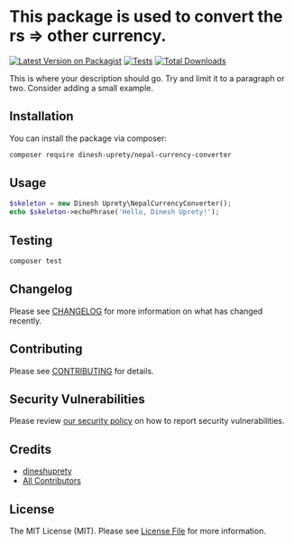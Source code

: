 
# This package is used to convert the rs => other currency.

[![Latest Version on Packagist](https://img.shields.io/packagist/v/dinesh-uprety/nepal-currency-converter.svg?style=flat-square)](https://packagist.org/packages/dinesh-uprety/nepal-currency-converter)
[![Tests](https://github.com/dinesh-uprety/nepal-currency-converter/actions/workflows/run-tests.yml/badge.svg?branch=main)](https://github.com/dinesh-uprety/nepal-currency-converter/actions/workflows/run-tests.yml)
[![Total Downloads](https://img.shields.io/packagist/dt/dinesh-uprety/nepal-currency-converter.svg?style=flat-square)](https://packagist.org/packages/dinesh-uprety/nepal-currency-converter)

This is where your description should go. Try and limit it to a paragraph or two. Consider adding a small example.



## Installation

You can install the package via composer:

```bash
composer require dinesh-uprety/nepal-currency-converter
```

## Usage

```php
$skeleton = new Dinesh Uprety\NepalCurrencyConverter();
echo $skeleton->echoPhrase('Hello, Dinesh Uprety!');
```

## Testing

```bash
composer test
```

## Changelog

Please see [CHANGELOG](CHANGELOG.md) for more information on what has changed recently.

## Contributing

Please see [CONTRIBUTING](https://github.com/spatie/.github/blob/main/CONTRIBUTING.md) for details.

## Security Vulnerabilities

Please review [our security policy](../../security/policy) on how to report security vulnerabilities.

## Credits

- [dineshuprety](https://github.com/dineshuprety)
- [All Contributors](../../contributors)

## License

The MIT License (MIT). Please see [License File](LICENSE.md) for more information.
